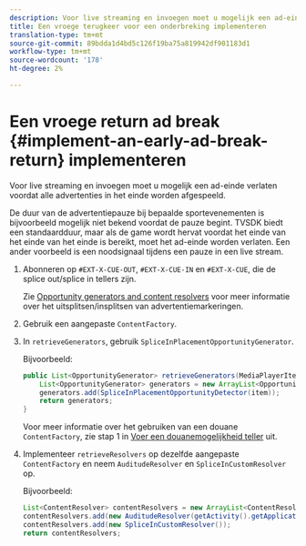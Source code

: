 ```yaml
---
description: Voor live streaming en invoegen moet u mogelijk een ad-einde verlaten voordat alle advertenties in het einde worden afgespeeld.
title: Een vroege terugkeer voor een onderbreking implementeren
translation-type: tm+mt
source-git-commit: 89bdda1d4bd5c126f19ba75a819942df901183d1
workflow-type: tm+mt
source-wordcount: '178'
ht-degree: 2%

---
```



# Een vroege return ad break {#implement-an-early-ad-break-return} implementeren

Voor live streaming en invoegen moet u mogelijk een ad-einde verlaten voordat alle advertenties in het einde worden afgespeeld.

De duur van de advertentiepauze bij bepaalde sportevenementen is bijvoorbeeld mogelijk niet bekend voordat de pauze begint. TVSDK biedt een standaardduur, maar als de game wordt hervat voordat het einde van het einde van het einde is bereikt, moet het ad-einde worden verlaten. Een ander voorbeeld is een noodsignaal tijdens een pauze in een live stream.

1. Abonneren op `#EXT-X-CUE-OUT`, `#EXT-X-CUE-IN` en `#EXT-X-CUE`, die de splice out/splice in tellers zijn.

   Zie [Opportunity generators and content resolvers](../../ad-insertion/content-resolver/c-psdk-android-2.7-content-resolver-about.md) voor meer informatie over het uitsplitsen/insplitsen van advertentiemarkeringen.

1. Gebruik een aangepaste `ContentFactory`.
1. In `retrieveGenerators`, gebruik `SpliceInPlacementOpportunityGenerator`.

   Bijvoorbeeld:

   ```java
   public List<OpportunityGenerator> retrieveGenerators(MediaPlayerItem item) { 
       List<OpportunityGenerator> generators = new ArrayList<OpportunityGenerator>(); 
       generators.add(SpliceInPlacementOpportunityDetector(item)); 
       return generators; 
   }
   ```

   Voor meer informatie over het gebruiken van een douane `ContentFactory`, zie stap 1 in [Voer een douanemogelijkheid teller](../../ad-insertion/content-resolver/t-psdk-android-2.7-opp-detector-impl-android.md) uit.

1. Implementeer `retrieveResolvers` op dezelfde aangepaste `ContentFactory` en neem `AuditudeResolver` en `SpliceInCustomResolver` op.

   Bijvoorbeeld:

   ```java
   List<ContentResolver> contentResolvers = new ArrayList<ContentResolver>(); 
   contentResolvers.add(new AuditudeResolver(getActivity().getApplicationContext())); 
   contentResolvers.add(new SpliceInCustomResolver()); 
   return contentResolvers;
   ```

